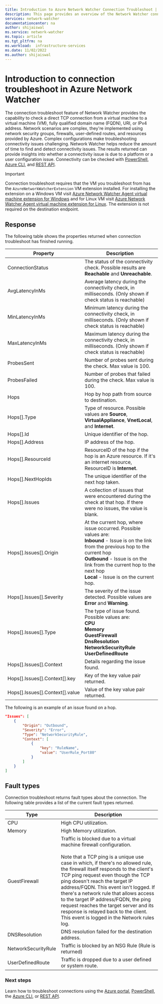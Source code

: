 ```yaml
---
title: Introduction to Azure Network Watcher Connection Troubleshoot | Microsoft Docs
description: This page provides an overview of the Network Watcher connection troubleshooting capability
services: network-watcher
documentationcenter: na
author: shijaiswal
ms.service: network-watcher
ms.topic: article
ms.tgt_pltfrm: na
ms.workload:  infrastructure-services
ms.date: 11/02/2022
ms.author: shijaiswal
---
```


# Introduction to connection troubleshoot in Azure Network Watcher

The connection troubleshoot feature of Network Watcher provides the capability to check a direct TCP connection from a virtual machine to a virtual machine (VM), fully qualified domain name (FQDN), URI, or IPv4 address. Network scenarios are complex, they're implemented using network security groups, firewalls, user-defined routes, and resources provided by Azure. Complex configurations make troubleshooting connectivity issues challenging. Network Watcher helps reduce the amount of time to find and detect connectivity issues. The results returned can provide insights into whether a connectivity issue is due to a platform or a user configuration issue. Connectivity can be checked with [PowerShell](network-watcher-connectivity-powershell.md), [Azure CLI](network-watcher-connectivity-cli.md), and [REST API](network-watcher-connectivity-rest.md).

> [!IMPORTANT]
> Connection troubleshoot requires that the VM you troubleshoot from has the `AzureNetworkWatcherExtension` VM extension installed. For installing the extension on a Windows VM visit [Azure Network Watcher Agent virtual machine extension for Windows](../virtual-machines/extensions/network-watcher-windows.md?toc=%2fazure%2fnetwork-watcher%2ftoc.json) and for Linux VM visit [Azure Network Watcher Agent virtual machine extension for Linux](../virtual-machines/extensions/network-watcher-linux.md?toc=%2fazure%2fnetwork-watcher%2ftoc.json). The extension is not required on the destination endpoint.

## Response

The following table shows the properties returned when connection troubleshoot has finished running.

|**Property**  |**Description**  |
|---------|---------|
|ConnectionStatus     | The status of the connectivity check. Possible results are **Reachable** and **Unreachable**.        |
|AvgLatencyInMs     | Average latency during the connectivity check, in milliseconds. (Only shown if check status is reachable)        |
|MinLatencyInMs     | Minimum latency during the connectivity check, in milliseconds. (Only shown if check status is reachable)        |
|MaxLatencyInMs     | Maximum latency during the connectivity check, in milliseconds. (Only shown if check status is reachable)        |
|ProbesSent     | Number of probes sent during the check. Max value is 100.        |
|ProbesFailed     | Number of probes that failed during the check. Max value is 100.        |
|Hops     | Hop by hop path from source to destination.        |
|Hops[].Type     | Type of resource. Possible values are **Source**, **VirtualAppliance**, **VnetLocal**, and **Internet**.        |
|Hops[].Id | Unique identifier of the hop.|
|Hops[].Address | IP address of the hop.|
|Hops[].ResourceId | ResourceID of the hop if the hop is an Azure resource. If it's an internet resource, ResourceID is **Internet**. |
|Hops[].NextHopIds | The unique identifier of the next hop taken.|
|Hops[].Issues | A collection of issues that were encountered during the check at that hop. If there were no issues, the value is blank.|
|Hops[].Issues[].Origin | At the current hop, where issue occurred. Possible values are:<br/> **Inbound** - Issue is on the link from the previous hop to the current hop<br/>**Outbound** - Issue is on the link from the current hop to the next hop<br/>**Local** - Issue is on the current hop.|
|Hops[].Issues[].Severity | The severity of the issue detected. Possible values are **Error** and **Warning**. |
|Hops[].Issues[].Type |The type of issue found. Possible values are: <br/>**CPU**<br/>**Memory**<br/>**GuestFirewall**<br/>**DnsResolution**<br/>**NetworkSecurityRule**<br/>**UserDefinedRoute** |
|Hops[].Issues[].Context |Details regarding the issue found.|
|Hops[].Issues[].Context[].key |Key of the key value pair returned.|
|Hops[].Issues[].Context[].value |Value of the key value pair returned.|

The following is an example of an issue found on a hop.

```json
"Issues": [
    {
        "Origin": "Outbound",
        "Severity": "Error",
        "Type": "NetworkSecurityRule",
        "Context": [
            {
                "key": "RuleName",
                "value": "UserRule_Port80"
            }
        ]
    }
]
```
## Fault types

Connection troubleshoot returns fault types about the connection. The following table provides a list of the current fault types returned.

|**Type**  |**Description**  |
|---------|---------|
|CPU     | High CPU utilization.       |
|Memory     | High Memory utilization.       |
|GuestFirewall     | Traffic is blocked due to a virtual machine firewall configuration. <br><br> Note that a TCP ping is a unique use case in which, if there's no allowed rule, the firewall itself responds to the client's TCP ping request even though the TCP ping doesn't reach the target IP address/FQDN. This event isn't logged. If there's a network rule that allows access to the target IP address/FQDN, the ping request reaches the target server and its response is relayed back to the client. This event is logged in the Network rules log.   |
|DNSResolution     | DNS resolution failed for the destination address.        |
|NetworkSecurityRule    | Traffic is blocked by an NSG Rule (Rule is returned)        |
|UserDefinedRoute|Traffic is dropped due to a user defined or system route. |

### Next steps

Learn how to troubleshoot connections using the [Azure portal](network-watcher-connectivity-portal.md), [PowerShell](network-watcher-connectivity-powershell.md), the [Azure CLI](network-watcher-connectivity-cli.md), or [REST API](network-watcher-connectivity-rest.md).